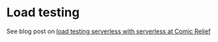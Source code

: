 # Load testing

See blog post on [load testing serverless with serverless at Comic Relief](https://medium.com/comic-relief/load-testing-serverless-with-serverless-at-comic-relief-cb6b9fa026ee)
